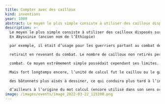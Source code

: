 ```yaml
---
title: Compter avec des cailloux
kind: inventions
year: 1000
abstract: Le moyen le plus simple consiste à utiliser des cailloux disposés sur le sol.
description: >-
  Le moyen le plus simple consiste à utiliser des cailloux disposés sur le sol.
  En Abyssinie (ancien nom de l’Éthiopie)

  par exemple, il était d’usage pour les guerriers partant au combat de déposer un caillou sur un tas, caillou qu’il

  retirait en revenant du combat. Le nombre de cailloux non retirés permettait de déterminer le nombre de morts au

  combat. Ce moyen extrêmement simple possédait cependant ses limites. Il fallut compléter le dispositif.

  Mais fort longtemps encore, l’unité de calcul fut le caillou ou le galet, calculus en latin (même lorsqu’on lui substituait

  des bâtonnets plus aisés à dessiner, ce qui conduira plus tard à l’invention des chiffres écrits). Ce terme latin est

  d’ailleurs à l’origine du mot calcul (encore utilisé dans son sens originel en médecine).
image: /images/events/image_2022-03-22_115200.png
---
```

